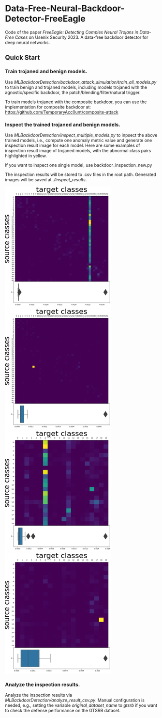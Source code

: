 # Data-Free-Neural-Backdoor-Detector-FreeEagle
Code of the paper *FreeEagle: Detecting Complex Neural Trojans in Data-Free Cases* on Usenix Security 2023.
A data-free backdoor detector for deep neural networks.

## Quick Start
### Train trojaned and benign models.

Use *MLBackdoorDetection/backdoor_attack_simulation/train_all_models.py* to train benign and trojaned models, including models trojaned with the agnostic/specific backdoor, the patch/blending/filter/natural trigger.

To train models trojaned with the composite backdoor, you can use the implementation for composite backdoor at: https://github.com/TemporaryAcc0unt/composite-attack

### Inspect the trained trojaned and benign models.
Use *MLBackdoorDetection/inspect_multiple_models.py* to inpsect the above trained models, i.e., compute one anomaly metric value and generate one inspection result image for each model. Here are some examples of inspection result image of trojaned models, with the abnormal class pairs highlighted in yellow.

If you want to inspect one single model, use backdoor_inspection_new.py

The inspection results will be stored to .csv files in the root path. Generated images will be saved at *./inspect_results*.

<img src=https://github.com/FuChong-cyber/Data-Free-Neural-Backdoor-Detector-FreeEagle/blob/main/MLBackdoorDetection/inspect_results/poisoned_gtsrb_google_net_class-agnostic_targeted%3D34_patched_img-trigger.png width=350 height=400 /><img src=https://github.com/FuChong-cyber/Data-Free-Neural-Backdoor-Detector-FreeEagle/blob/main/MLBackdoorDetection/inspect_results/poisoned_gtsrb_google_net_class-specific_targeted%3D8_sources%3D%5B24%5D_patched_img-trigger.png width=350 height=400 /><img src=https://github.com/FuChong-cyber/Data-Free-Neural-Backdoor-Detector-FreeEagle/blob/main/MLBackdoorDetection/inspect_results/poisoned_imagenet_subset_resnet50_class-agnostic_targeted%3D6_patched_img-trigger.png width=350 height=400 /><img src=https://github.com/FuChong-cyber/Data-Free-Neural-Backdoor-Detector-FreeEagle/blob/main/MLBackdoorDetection/inspect_results/poisoned_imagenet_subset_resnet50_class-specific_targeted%3D18_sources%3D%5B13%5D_patched_img-trigger.png width=350 height=400 />

### Analyze the inspection results.
Analyze the inspection results via *MLBackdoorDetection/analyze_result_csv.py*.
Manual configuration is needed, e.g., setting the variable *original_dataset_name* to *gtsrb* if you want to check the defense performance on the GTSRB dataset.

